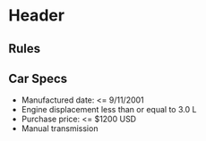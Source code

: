 <!-- TITLE: Rally Cars -->
<!-- SUBTITLE: A quick summary of Rally Cars -->

# Header

## Rules

## Car Specs
* Manufactured date: <= 9/11/2001
* Engine displacement less than or equal to 3.0 L
* Purchase price: <= $1200 USD
* Manual transmission